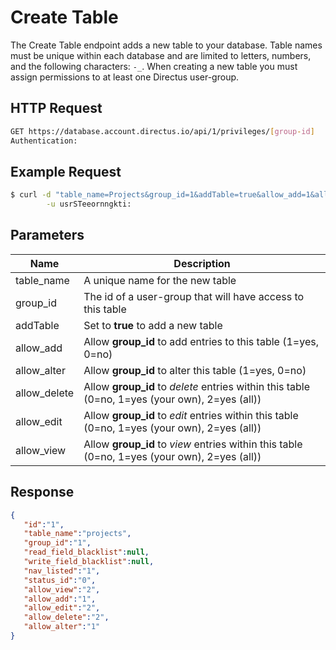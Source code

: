 # Create Table

The Create Table endpoint adds a new table to your database. Table names must be unique within each database and are limited to letters, numbers, and the following characters: `-_`. When creating a new table you must assign permissions to at least one Directus user-group.


## HTTP Request

```bash
GET https://database.account.directus.io/api/1/privileges/[group-id]
Authentication:
```

## Example Request

```bash
$ curl -d "table_name=Projects&group_id=1&addTable=true&allow_add=1&allow_alter=1&allow_delete=1&allow_edit=1&allow_view=1" https://database.account.directus.io/api/1/privileges/1 \
        -u usrSTeeornngkti:
```

## Parameters
Name        | Description
----------- | ------------
table_name  | A unique name for the new table
group_id    | The id of a user-group that will have access to this table
addTable    | Set to **true** to add a new table
allow_add   | Allow **group_id** to add entries to this table (1=yes, 0=no)
allow_alter | Allow **group_id** to alter this table (1=yes, 0=no)
allow_delete| Allow **group_id** to _delete_ entries within this table (0=no, 1=yes (your own), 2=yes (all))
allow_edit  | Allow **group_id** to _edit_ entries within this table (0=no, 1=yes (your own), 2=yes (all))
allow_view  | Allow **group_id** to _view_ entries within this table (0=no, 1=yes (your own), 2=yes (all))

## Response

```json
{
   "id":"1",
   "table_name":"projects",
   "group_id":"1",
   "read_field_blacklist":null,
   "write_field_blacklist":null,
   "nav_listed":"1",
   "status_id":"0",
   "allow_view":"2",
   "allow_add":"1",
   "allow_edit":"2",
   "allow_delete":"2",
   "allow_alter":"1"
}
```
